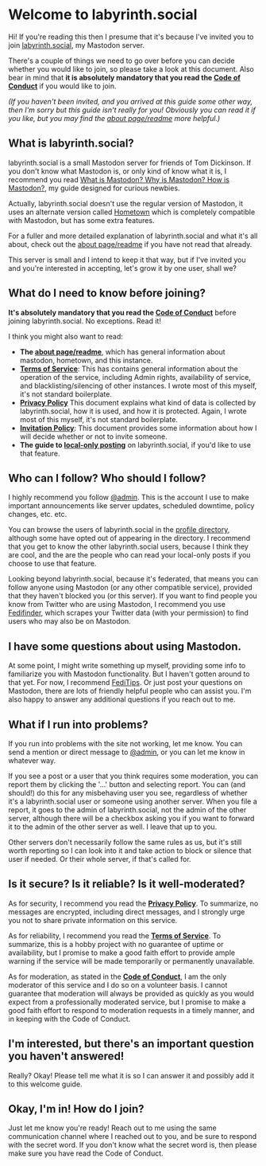 # Welcome to labyrinth.social

Hi! If you're reading this then I presume that it's because I've invited you to join [labyrinth.social](https://labyrinth.social), my Mastodon server. 

There's a couple of things we need to go over before you can decide whether you would like to join, so please take a look at this document. Also bear in mind that **it is absolutely mandatory that you read the [Code of Conduct](policy/conduct.md)** if you would like to join.

*(If you haven't been invited, and you arrived at this guide some other way, then I'm sorry but this guide isn't really for you! Obviously you can read it if you like, but you may find the [about page/readme](readme.md) more helpful.)*

## What is labyrinth.social?

labyrinth.social is a small Mastodon server for friends of Tom Dickinson. If you don't know what Mastodon is, or only kind of know what it is, I recommend you read [What is Mastodon? Why is Mastodon? How is Mastodon?](https://www.nowwearealltom.com/what-is-mastodon/), my guide designed for curious newbies.

Actually, labyrinth.social doesn't use the regular version of Mastodon, it uses an alternate version called [Hometown](https://github.com/hometown-fork/hometown) which is completely compatible with Mastodon, but has some extra features. 

For a fuller and more detailed explanation of labyrinth.social and what it's all about, check out the [about page/readme](readme.md) if you have not read that already.

This server is small and I intend to keep it that way, but if I've invited you and you're interested in accepting, let's grow it by one user, shall we?

## What do I need to know before joining?

**It's absolutely mandatory that you read the [Code of Conduct](policy/conduct.md)** before joining labyrinth.social. No exceptions. Read it!

I think you might also want to read: 

* **The [about page/readme](readme.md)**, which has general information about mastodon, hometown, and this instance.
* **[Terms of Service](policy/terms.md)**: This has contains general information about the operation of the service, including Admin rights, availability of service, and blacklisting/silencing of other instances. I wrote most of this myself, it's not standard boilerplate.
* **[Privacy Policy](policy/privacy.md)** This document explains what kind of data is collected by labyrinth.social, how it is used, and how it is protected. Again, I wrote most of this myself, it's not standard boilerplate.
* **[Invitation Policy](policy/invitation.md)**: This document provides some information about how I will decide whether or not to invite someone.
* **The guide to [local-only posting](local-only.md)** on labyrinth.social, if you'd like to use that feature.

## Who can I follow? Who should I follow? 

I highly recommend you follow [@admin](https://labyrinth.social/@admin). This is the account I use to make important announcements like server updates, scheduled downtime, policy changes, etc. etc.

You can browse the users of labyrinth.social in the [profile directory](https://labyrinth.social/explore), although some have opted out of appearing in the directory. I recommend that you get to know the other labyrinth.social users, because I think they are cool, and the are the people who can read your local-only posts if you choose to use that feature.

Looking beyond labyrinth.social, because it's federated, that means you can follow anyone using Mastodon (or any other compatible service), provided that they haven't blocked you (or this server). If you want to find people you know from Twitter who are using Mastodon, I recommend you use [Fedifinder](https://fedifinder.glitch.me), which scrapes your Twitter data (with your permission) to find users who may also be on Mastodon.

## I have some questions about using Mastodon.

At some point, I might write something up myself, providing some info to familiarize you with Mastodon functionality. But I haven't gotten around to that yet. For now, I recommend [FediTips](https://fedi.tips). Or just post your questions on Mastodon, there are lots of friendly helpful people who can assist you. I'm also happy to answer any additional questions if you reach out to me. 

## What if I run into problems? 

If you run into problems with the site not working, let me know. You can send a mention or direct message to [@admin](https://labyrinth.social/@admin), or you can let me know in whatever way.

If you see a post or a user that you think requires some moderation, you can report them by clicking the '...' button and selecting report. You can (and should!) do this for any misbehaving user you see, regardless of whether it's a labyrinth.social user or someone using another server. When you file a report, it goes to the admin of labyrinth.social, not the admin of the other server, although there will be a checkbox asking you if you want to forward it to the admin of the other server as well. I leave that up to you.

Other servers don't necessarily follow the same rules as us, but it's still worth reporting so I can look into it and take action to block or silence that user if needed. Or their whole server, if that's called for. 

## Is it secure? Is it reliable? Is it well-moderated?

As for security, I recommend you read the **[Privacy Policy](policy/privacy.md)**. To summarize, no messages are encrypted, including direct messages, and I strongly urge you not to share private information on this service.

As for reliability, I recommend you read the **[Terms of Service](policy/terms.md)**. To summarize, this is a hobby project with no guarantee of uptime or availability, but I promise to make a good faith effort to provide ample warning if the service will be made temporarily or permanently unavailable.

As for moderation, as stated in the **[Code of Conduct](policy/conduct.md)**, I am the only moderator of this service and I do so on a volunteer basis. I cannot guarantee that moderation will always be provided as quickly as you would expect from a professionally moderated service, but I promise to make a good faith effort to respond to moderation requests in a timely manner, and in keeping with the Code of Conduct.

## I'm interested, but there's an important question you haven't answered!

Really? Okay! Please tell me what it is so I can answer it and possibly add it to this welcome guide.

## Okay, I'm in! How do I join?

Just let me know you're ready! Reach out to me using the same communication channel where I reached out to you, and be sure to respond with the secret word. If you don't know what the secret word is, then please make sure you have read the Code of Conduct.
